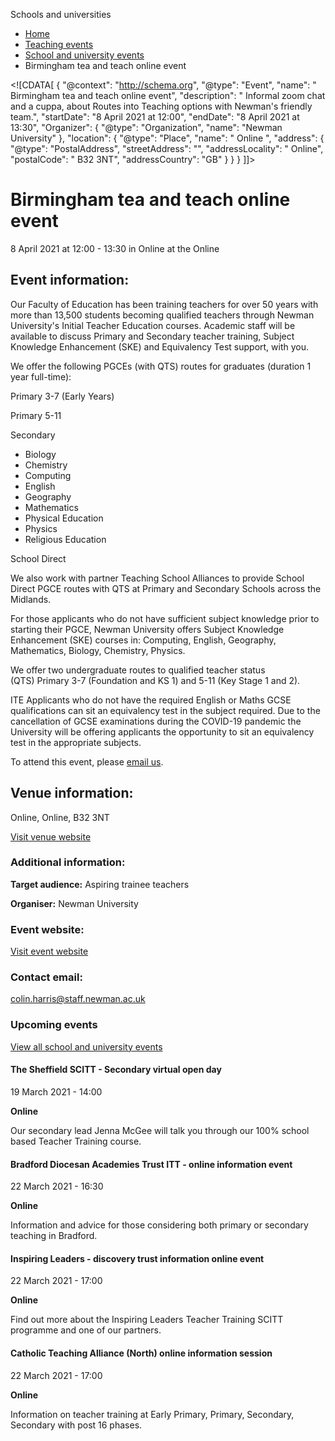 Schools and universities

*   [Home](/)
*   [Teaching events](/teaching-events)
*   [School and university events](/teaching-events/training-provider-events)
*   Birmingham tea and teach online event

<!\[CDATA\[ { "@context": "http://schema.org", "@type": "Event", "name": " Birmingham tea and teach online event", "description": " Informal zoom chat and a cuppa, about Routes into Teaching options with Newman&#039;s friendly team.", "startDate": "8 April 2021 at 12:00", "endDate": "8 April 2021 at 13:30", "Organizer": { "@type": "Organization", "name": "Newman University" }, "location": { "@type": "Place", "name": " Online ", "address": { "@type": "PostalAddress", "streetAddress": "", "addressLocality": " Online", "postalCode": " B32 3NT", "addressCountry": "GB" } } } \]\]>

Birmingham tea and teach online event
=====================================

8 April 2021 at 12:00 - 13:30 in Online at the Online

Event information:
------------------

Our Faculty of Education has been training teachers for over 50 years with more than 13,500 students becoming qualified teachers through Newman University's Initial Teacher Education courses. Academic staff will be available to discuss Primary and Secondary teacher training, Subject Knowledge Enhancement (SKE) and Equivalency Test support, with you.

We offer the following PGCEs (with QTS) routes for graduates (duration 1 year full-time):  
  
Primary 3-7 (Early Years)  
  
Primary 5-11  
  
Secondary

*   Biology
*   Chemistry
*   Computing
*   English
*   Geography
*   Mathematics
*   Physical Education
*   Physics
*   Religious Education

School Direct  
  
We also work with partner Teaching School Alliances to provide School Direct PGCE routes with QTS at Primary and Secondary Schools across the Midlands.

For those applicants who do not have sufficient subject knowledge prior to starting their PGCE, Newman University offers Subject Knowledge Enhancement (SKE) courses in: Computing, English, Geography, Mathematics, Biology, Chemistry, Physics.

We offer two undergraduate routes to qualified teacher status (QTS) Primary 3-7 (Foundation and KS 1) and 5-11 (Key Stage 1 and 2).

ITE Applicants who do not have the required English or Maths GCSE qualifications can sit an equivalency test in the subject required. Due to the cancellation of GCSE examinations during the COVID-19 pandemic the University will be offering applicants the opportunity to sit an equivalency test in the appropriate subjects.

To attend this event, please [email us](mailto:fed@newman.ac.uk).

Venue information:
------------------

Online, Online, B32 3NT

[Visit venue website](https://www.newman.ac.uk/ "Online")

### Additional information:

**Target audience:** Aspiring trainee teachers

**Organiser:** Newman University

### Event website:

[Visit event website](https://www.newman.ac.uk/event/tea-and-teach-thursdays/all/)

### Contact email:

[colin.harris@staff.newman.ac.uk](mailto:colin.harris@staff.newman.ac.uk)

### Upcoming events

[View all school and university events](/teaching-events/training-provider-events)

[](/teaching-events/training-provider-events/210319-the-sheffield-scitt-secondary-virtual-open-day)

#### The Sheffield SCITT - Secondary virtual open day

19 March 2021 - 14:00

**Online**

Our secondary lead Jenna McGee will talk you through our 100% school based Teacher Training course.

[](/teaching-events/training-provider-events/210322-bradford-diocesan-academies-trust-itt-online-information-event)

#### Bradford Diocesan Academies Trust ITT - online information event

22 March 2021 - 16:30

**Online**

Information and advice for those considering both primary or secondary teaching in Bradford.

[](/teaching-events/training-provider-events/210322-inspiring-leaders-discovery-trust-information-online-event)

#### Inspiring Leaders - discovery trust information online event

22 March 2021 - 17:00

**Online**

Find out more about the Inspiring Leaders Teacher Training SCITT programme and one of our partners.

[](/teaching-events/training-provider-events/210322-catholic-teaching-alliance-north-online-information-session)

#### Catholic Teaching Alliance (North) online information session

22 March 2021 - 17:00

**Online**

Information on teacher training at Early Primary, Primary, Secondary, Secondary with post 16 phases.